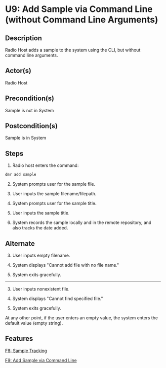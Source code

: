 # U9: Add Sample via Command Line (without Command Line Arguments)

## Description

Radio Host adds a sample to the system using the CLI, but without command line arguments.

## Actor(s)
 Radio Host

## Precondition(s)
 Sample is not in System

## Postcondition(s)
 Sample is in System

## Steps

1) Radio host enters the command:
```bash
dmr add sample
```
2) System prompts user for the sample file.

3) User inputs the sample filename/filepath.

4) System prompts user for the sample title.

5) User inputs the sample title.

6) System records the sample locally and in the remote repository, and also tracks the date added.

## Alternate

3) User inputs empty filename.

4) System displays "Cannot add file with no file name."

5) System exits gracefully.

---

3) User inputs nonexistent file.

4) System displays "Cannot find specified file."

5) System exits gracefully.

At any other point, if the user enters an empty value, the system enters the default value (empty string).

## Features
[F8: Sample Tracking](../features/#f8-sample-tracking)

[F9: Add Sample via Command Line](../features/#f9-add-sample-via-command-line)

